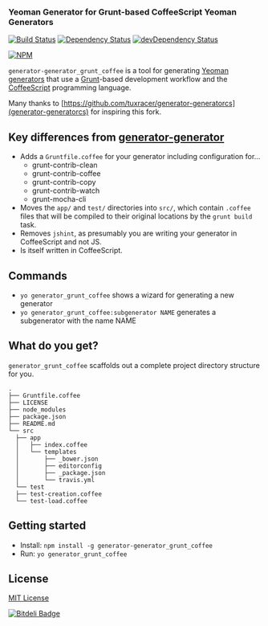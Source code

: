 ### Yeoman Generator for Grunt-based CoffeeScript Yeoman Generators

[![Build Status](https://travis-ci.org/logankoester/generator-generator_grunt_coffee.png)](https://travis-ci.org/logankoester/generator-generator_grunt_coffee)
[![Dependency Status](https://david-dm.org/logankoester/generator-generator_grunt_coffee.png)](https://david-dm.org/logankoester/generator-generator_grunt_coffee)
[![devDependency Status](https://david-dm.org/logankoester/generator-generator_grunt_coffee/dev-status.png)](https://david-dm.org/logankoester/generator-generator_grunt_coffee#info=devDependencies)

[![NPM](https://nodei.co/npm/generator-generator_grunt_coffee.png?downloads=true)](https://nodei.co/npm/generator-generator_grunt_coffee/)

`generator-generator_grunt_coffee` is a tool for generating
[Yeoman generators](http://yeoman.io/generators.html) that use a
[Grunt](http://gruntjs.com/)-based development workflow and the
[CoffeeScript](http://coffeescript.org/) programming language.

Many thanks to [https://github.com/tuxracer/generator-generatorcs](generator-generatorcs) for inspiring this fork.

## Key differences from [generator-generator](https://npmjs.org/package/generator-generator)

* Adds a `Gruntfile.coffee` for your generator including configuration for...
  * grunt-contrib-clean
  * grunt-contrib-coffee
  * grunt-contrib-copy
  * grunt-contrib-watch
  * grunt-mocha-cli
* Moves the `app/` and `test/` directories into `src/`, which contain `.coffee` files that
will be compiled to their original locations by the `grunt build` task.
* Removes `jshint`, as presumably you are writing your generator in CoffeeScript and not JS.
* Is itself written in CoffeeScript.

## Commands

* `yo generator_grunt_coffee` shows a wizard for generating a new generator
* `yo generator_grunt_coffee:subgenerator NAME` generates a subgenerator with the name NAME

## What do you get?

`generator_grunt_coffee` scaffolds out a complete project directory structure for
you.

    .
    ├── Gruntfile.coffee
    ├── LICENSE
    ├── node_modules
    ├── package.json
    ├── README.md
    └── src
      ├── app
      │   ├── index.coffee
      │   └── templates
      │       ├── _bower.json
      │       ├── editorconfig
      │       ├── _package.json
      │       └── travis.yml
      └── test
      ├── test-creation.coffee
      └── test-load.coffee

## Getting started
- Install: `npm install -g generator-generator_grunt_coffee`
- Run: `yo generator_grunt_coffee`

## License
[MIT License](http://en.wikipedia.org/wiki/MIT_License)


[![Bitdeli Badge](https://d2weczhvl823v0.cloudfront.net/logankoester/generator-generator_grunt_coffee/trend.png)](https://bitdeli.com/free "Bitdeli Badge")


